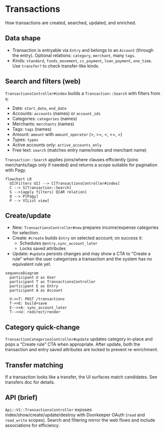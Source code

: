 # Transactions

How transactions are created, searched, updated, and enriched.

## Data shape

- Transaction is entryable via `Entry` and belongs to an `Account` (through the entry). Optional relations: `category`, `merchant`, many `tags`.
- Kinds: `standard`, `funds_movement`, `cc_payment`, `loan_payment`, `one_time`. Use `transfer?` to check transfer-like kinds.

## Search and filters (web)

`TransactionsController#index` builds a `Transaction::Search` with filters from `q`:

- Date: `start_date`, `end_date`
- Accounts: `accounts` (names) or `account_ids`
- Categories: `categories` (names)
- Merchants: `merchants` (names)
- Tags: `tags` (names)
- Amount: `amount` with `amount_operator` (>, >=, <, <=, =)
- Types: `types`
- Active accounts only: `active_accounts_only`
- Free text: `search` (matches entry name/notes and merchant name)

`Transaction::Search` applies joins/where clauses efficiently (joins merchants/tags only if needed) and returns a scope suitable for pagination with Pagy.

```mermaid
flowchart LR
  UI[Filters UI] --> C[TransactionsController#index]
  C --> S[Transaction::Search]
  S -->|apply filters| Q[AR relation]
  Q --> P[Pagy]
  P --> V[List view]
```

## Create/update

- New: `TransactionsController#new` prepares income/expense categories for selection.
- Create: `#create` builds `Entry` on selected account; on success it:
  - Schedules `@entry.sync_account_later`
  - Locks saved attributes
- Update: `#update` persists changes and may show a CTA to “Create a rule” when the user categorizes a transaction and the system has no equivalent rule yet.

```mermaid
sequenceDiagram
  participant U as User
  participant T as TransactionsController
  participant E as Entry
  participant A as Account

  U->>T: POST /transactions
  T->>E: build+save
  E-->>A: sync_account_later
  T-->>U: redirect/render
```

## Category quick-change

`TransactionCategoriesController#update` updates category in-place and pops a “Create rule” CTA when appropriate. After update, both the transaction and entry saved attributes are locked to prevent re-enrichment.

## Transfer matching

If a transaction looks like a transfer, the UI surfaces match candidates. See transfers doc for details.

## API (brief)

`Api::V1::TransactionsController` exposes index/show/create/update/destroy with Doorkeeper OAuth (`read` and `read_write` scopes). Search and filtering mirror the web flows and include associations for efficiency.
